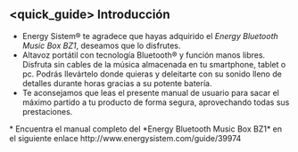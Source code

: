 ## <quick_guide> Introducción

* Energy Sistem® te agradece que hayas adquirido el *Energy Bluetooth Music Box BZ1*, deseamos que lo disfrutes.
* Altavoz portátil con tecnología Bluetooth® y función manos libres. Disfruta sin cables de la música almacenada en tu smartphone, tablet o pc. Podrás llevártelo donde quieras y deleitarte con su sonido lleno de detalles durante horas gracias a su potente batería.
* Te aconsejamos que leas el presente manual de usuario para sacar el máximo partido a tu producto de forma segura, aprovechando todas sus prestaciones. 
<unique> 
* Encuentra el manual completo del *Energy Bluetooth Music Box BZ1* en el siguiente enlace http://www.energysistem.com/guide/39974 </unique> </quick_guide>
